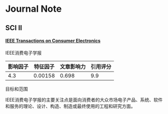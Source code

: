 # Journal Note

## SCI II

#### [IEEE Transactions on Consumer Electronics](https://ieeexplore.ieee.org/xpl/RecentIssue.jsp?punumber=30) 
IEEE消费电子学报

影响因子 | 特征因子 | 文章影响力 | 引用评分
--------|----------|-----------|--------
4.3 | 0.00158 | 0.698 | 9.9

目标和范围

IEEE消费电子学报的主要关注点是面向消费者的大众市场电子产品、系统、软件和服务的理论、设计、构造、制造或最终使用的工程和研究方面。